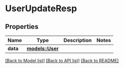 # UserUpdateResp

## Properties

Name | Type | Description | Notes
------------ | ------------- | ------------- | -------------
**data** | [**models::User**](User.md) |  | 

[[Back to Model list]](../README.md#documentation-for-models) [[Back to API list]](../README.md#documentation-for-api-endpoints) [[Back to README]](../README.md)


